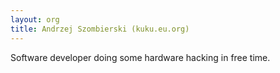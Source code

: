```yaml
---
layout: org
title: Andrzej Szombierski (kuku.eu.org)
---
```

Software developer doing some hardware hacking in free time.
